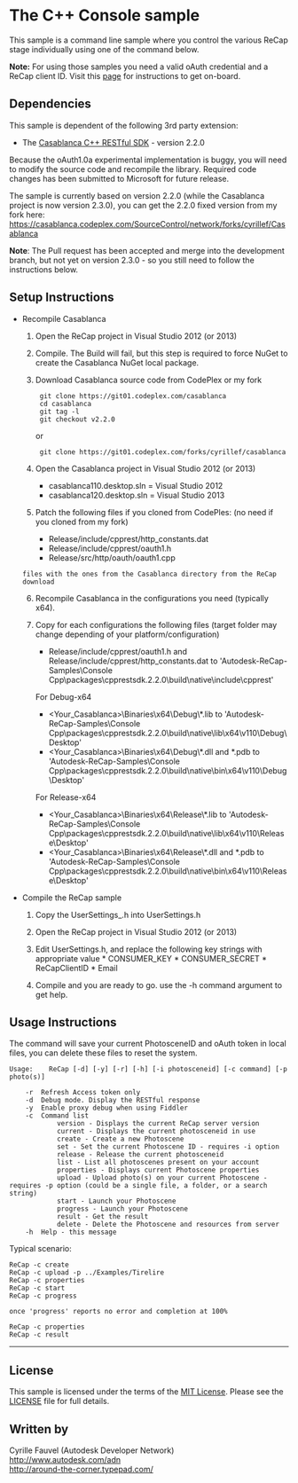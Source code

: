 The C++ Console sample
=====================

This sample is a command line sample where you control the various ReCap stage individually using one of the command below.

<b>Note:</b> For using those samples you need a valid oAuth credential and a ReCap client ID. Visit this [page](http://developer-recap-autodesk.github.io/) for instructions to get on-board.


Dependencies
--------------------
This sample is dependent of the following 3rd party extension:

* The [Casablanca C++ RESTful SDK](https://casablanca.codeplex.com/) - version 2.2.0

Because the oAuth1.0a experimental implementation is buggy, you will need to modify the source code and recompile the library.
Required code changes has been submitted to Microsoft for future release.

The sample is currently based on version 2.2.0 (while the Casablanca project is now version 2.3.0), you can get the 2.2.0 fixed version from my fork here:
https://casablanca.codeplex.com/SourceControl/network/forks/cyrillef/Casablanca

<b>Note</b>: The Pull request has been accepted and merge into the development branch, but not yet on version 2.3.0 - so you still need to follow the instructions below.


Setup Instructions
-------------------------

* Recompile Casablanca

	1. Open the ReCap project in Visual Studio 2012 (or 2013)

	2. Compile. The Build will fail, but this step is required to force NuGet to create the Casablanca NuGet local package.

	3. Download Casablanca source code from CodePlex or my fork

			git clone https://git01.codeplex.com/casablanca
			cd casablanca
			git tag -l
			git checkout v2.2.0

		or

			git clone https://git01.codeplex.com/forks/cyrillef/casablanca

	4. Open the Casablanca project in Visual Studio 2012 (or 2013)
	
		- casablanca110.desktop.sln = Visual Studio 2012
		- casablanca120.desktop.sln = Visual Studio 2013

	5. Patch the following files if you cloned from CodePles: (no need if you cloned from my fork)

		- Release/include/cpprest/http_constants.dat
		- Release/include/cpprest/oauth1.h
		- Release/src/http/oauth/oauth1.cpp

	  files with the ones from the Casablanca directory from the ReCap download
	  
	6. Recompile Casablanca in the configurations you need (typically x64).
	
	7. Copy for each configurations the following files (target folder may change depending of your platform/configuration)
	
		- Release/include/cpprest/oauth1.h and Release/include/cpprest/http_constants.dat to 'Autodesk-ReCap-Samples\Console Cpp\packages\cpprestsdk.2.2.0\build\native\include\cpprest'
		
		For Debug-x64
		- <Your_Casablanca>\Binaries\x64\Debug\\*.lib to 'Autodesk-ReCap-Samples\Console Cpp\packages\cpprestsdk.2.2.0\build\native\lib\x64\v110\Debug\Desktop'
		- <Your_Casablanca>\Binaries\x64\Debug\\*.dll and *.pdb to 'Autodesk-ReCap-Samples\Console Cpp\packages\cpprestsdk.2.2.0\build\native\bin\x64\v110\Debug\Desktop'

		For Release-x64
		- <Your_Casablanca>\Binaries\x64\Release\\*.lib to 'Autodesk-ReCap-Samples\Console Cpp\packages\cpprestsdk.2.2.0\build\native\lib\x64\v110\Release\Desktop'
		- <Your_Casablanca>\Binaries\x64\Release\\*.dll and *.pdb to 'Autodesk-ReCap-Samples\Console Cpp\packages\cpprestsdk.2.2.0\build\native\bin\x64\v110\Release\Desktop'
	
	
* Compile the ReCap sample

	1. Copy the UserSettings_.h into UserSettings.h
	
	2. Open the ReCap project in Visual Studio 2012 (or 2013)

	3. Edit UserSettings.h, and replace the following key strings with appropriate value
           * CONSUMER_KEY
           * CONSUMER_SECRET
           * ReCapClientID
           * Email
	 
	4. Compile and you are ready to go.
           use the -h command argument to get help.
	
Usage Instructions
-------------------------

The command will save your current PhotosceneID and oAuth token in local files, you can delete these files to reset the system.

```
Usage:    ReCap [-d] [-y] [-r] [-h] [-i photosceneid] [-c command] [-p photo(s)]

	-r	Refresh Access token only
	-d	Debug mode. Display the RESTful response
	-y	Enable proxy debug when using Fiddler
	-c	Command list
			version - Displays the current ReCap server version
			current - Displays the current photosceneid in use
			create - Create a new Photoscene
			set - Set the current Photoscene ID - requires -i option
			release - Release the current photosceneid
			list - List all photoscenes present on your account
			properties - Displays current Photoscene properties
			upload - Upload photo(s) on your current Photoscene - requires -p option (could be a single file, a folder, or a search string)
			start - Launch your Photoscene
			progress - Launch your Photoscene
			result - Get the result
			delete - Delete the Photoscene and resources from server
	-h	Help - this message
```

Typical scenario:
```
ReCap -c create
ReCap -c upload -p ../Examples/Tirelire
ReCap -c properties
ReCap -c start
ReCap -c progress

once 'progress' reports no error and completion at 100%

ReCap -c properties
ReCap -c result
```

--------

## License

This sample is licensed under the terms of the [MIT License](http://opensource.org/licenses/MIT). Please see the [LICENSE](LICENSE) file for full details.


## Written by

Cyrille Fauvel (Autodesk Developer Network)  
http://www.autodesk.com/adn  
http://around-the-corner.typepad.com/  
